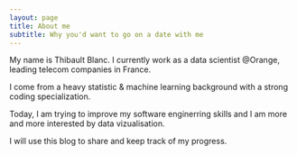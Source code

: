 ```yaml
---
layout: page
title: About me
subtitle: Why you'd want to go on a date with me
---
```


My name is Thibault Blanc. I currently work as a data scientist @Orange, leading telecom companies in France.

I come from a heavy statistic & machine learning background with a strong coding specialization.

Today, I am trying to improve my software enginerring skills and I am more and more interested by data vizualisation.

I will use this blog to share and keep track of my progress.

